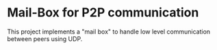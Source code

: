 # Mail-Box for P2P communication

This project implements a "mail box" to handle low level communication between peers using UDP.
